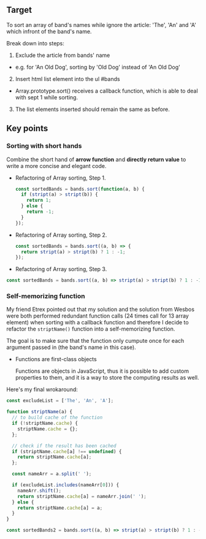 ## Target
To sort an array of band's names while ignore the article: 'The', 'An' and 'A' which infront of the band's name.

Break down into steps:
1. Exclude the article from bands' name
  - e.g. for 'An Old Dog', sorting by 'Old Dog' instead of 'An Old Dog'
2. Insert html list element into the ul #bands
  - Array.prototype.sort() receives a callback function, which is able to deal with sept 1 while sorting.
3. The list elements inserted should remain the same as before.

## Key points

### Sorting with short hands
Combine the short hand of **arrow function** and **directly return value** to write a more concise and elegant code.
  - Refactoring of Array sorting, Step 1.
    ```js
    const sortedBands = bands.sort(function(a, b) {
      if (stript(a) > stript(b)) {
        return 1;
      } else {
        return -1;
      }
    });
    ```

  - Refactoring of Array sorting, Step 2.
    ```js
    const sortedBands = bands.sort((a, b) => {
      return stript(a) > stript(b) ? 1 : -1;
    });
    ```

  - Refactoring of Array sorting, Step 3.
  ```js
  const sortedBands = bands.sort((a, b) => stript(a) > stript(b) ? 1 : -1);
  ```

### Self-memorizing function

My friend Etrex pointed out that my solution and the solution from Wesbos were both performed redundant function calls (24 times call for 13 array element) when sorting with a callback function and therefore I decide to refactor the `striptName()` function into a self-memorizing function.

The goal is to make sure that the function only cumpute once for each argument passed in (the band's name in this case).

- Functions are first-class objects

  Functions are objects in JavaScript, thus it is possible to add custom properties to them, and it is a way to store the computing results as well.

Here's my final wrokaround:

```js
const excludeList = ['The', 'An', 'A'];

function striptName(a) {
  // to build cache of the function
  if (!striptName.cache) {
    striptName.cache = {};
  };

  // check if the result has been cached
  if (striptName.cache[a] !== undefined) {
    return striptName.cache[a];
  };

  const nameArr = a.split(' ');

  if (excludeList.includes(nameArr[0])) {
    nameArr.shift();
    return striptName.cache[a] = nameArr.join(' ');
  } else {
    return striptName.cache[a] = a;
  }
}

const sortedBands2 = bands.sort((a, b) => stript(a) > stript(b) ? 1 : -1);
```
